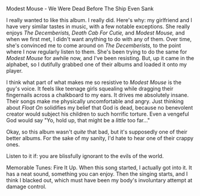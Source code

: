 Modest Mouse - We Were Dead Before The Ship Even Sank

I really wanted to like this album. I really did. Here's why: my girlfriend and I
have very similar tastes in music, with a few notable exceptions. She really enjoys 
*The Decemberists, Death Cab For Cutie,* and *Modest Mouse,* and when we first met, I didn't want anything to 
do with any of them. Over time, she's convinced me to come around on *The Decemberists,*
to the point where I now regularly listen to them. She's been trying to do the same for
*Modest Mouse* for awhile now, and I've been resisting. But, up it came in the alphabet,
so I dutifully grabbed one of their albums and loaded it onto my player.

I think what part of what makes me so resistive to *Modest Mouse* is the guy's voice. It
feels like teenage girls squealing while dragging their fingernails across a chalkboard
to my ears. It drives me absolutely insane. Their songs make me physically uncomfortable
and angry. Just thinking about *Float On* solidifies my belief that God is dead, 
because no benevolent creator would subject his children to such horrific torture.
Even a vengeful God would say "Yo, hold up, that might be a *little* too far..."

Okay, so this album wasn't <i>quite</i> that bad, but it's supposedly one of their 
better albums. For the sake of my sanity, I'd hate to hear one of their crappy ones.

Listen to it if: you are blissfully ignorant to the evils of the world.

Memorable Tunes: Fire It Up. When this song started, I actually got into it. It has a
neat sound, something you can enjoy. Then the singing starts, and I think I blacked out,
which must have been my body's involuntary attempt at damage control.
